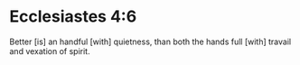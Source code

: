 # Ecclesiastes 4:6

Better [is] an handful [with] quietness, than both the hands full [with] travail and vexation of spirit.